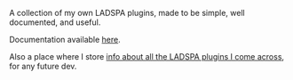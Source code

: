 A collection of my own LADSPA plugins, made to be simple, well documented, and useful.

Documentation available [here](./doc/manual.md).

Also a place where I store [info about all the LADSPA plugins I come across](./doc/list.md),
for any future dev.
